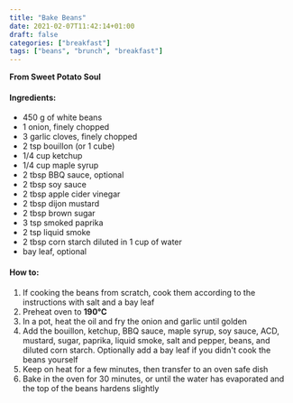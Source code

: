 ```yaml
---
title: "Bake Beans"
date: 2021-02-07T11:42:14+01:00
draft: false
categories: ["breakfast"]
tags: ["beans", "brunch", "breakfast"]
---
```


__From Sweet Potato Soul__

#### Ingredients:

* 450 g of white beans
* 1 onion, finely chopped
* 3 garlic cloves, finely chopped
* 2 tsp bouillon (or 1 cube)
* 1/4 cup ketchup
* 1/4 cup maple syrup
* 2 tbsp BBQ sauce, optional
* 2 tbsp soy sauce
* 2 tbsp apple cider vinegar
* 2 tbsp dijon mustard
* 2 tbsp brown sugar
* 3 tsp smoked paprika
* 2 tsp liquid smoke
* 2 tbsp corn starch diluted in 1 cup of water
* bay leaf, optional

#### How to:

1. If cooking the beans from scratch, cook them according to the instructions with salt and a bay leaf
2. Preheat oven to **190&deg;C**
3. In a pot, heat the oil and fry the onion and garlic until golden
4. Add the bouillon, ketchup, BBQ sauce, maple syrup, soy sauce, ACD, mustard, sugar, paprika, liquid smoke, salt and pepper, beans, and diluted corn starch. Optionally add a bay leaf if you didn't cook the beans yourself
5. Keep on heat for a few minutes, then transfer to an oven safe dish 
6. Bake in the oven for 30 minutes, or until the water has evaporated and the top of the beans hardens slightly

